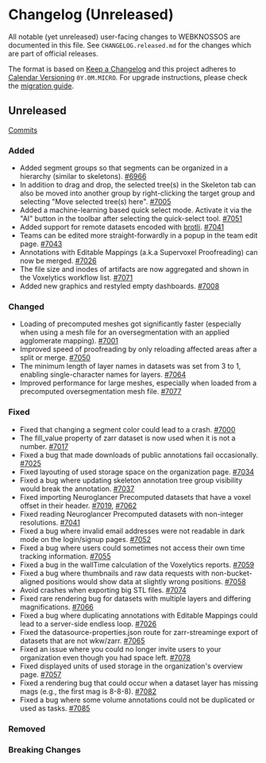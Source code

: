 # Changelog (Unreleased)

All notable (yet unreleased) user-facing changes to WEBKNOSSOS are documented in this file.
See `CHANGELOG.released.md` for the changes which are part of official releases.

The format is based on [Keep a Changelog](http://keepachangelog.com/en/1.0.0/)
and this project adheres to [Calendar Versioning](http://calver.org/) `0Y.0M.MICRO`.
For upgrade instructions, please check the [migration guide](MIGRATIONS.released.md).

## Unreleased
[Commits](https://github.com/scalableminds/webknossos/compare/23.05.2...HEAD)

### Added
- Added segment groups so that segments can be organized in a hierarchy (similar to skeletons). [#6966](https://github.com/scalableminds/webknossos/pull/6966)
- In addition to drag and drop, the selected tree(s) in the Skeleton tab can also be moved into another group by right-clicking the target group and selecting "Move selected tree(s) here". [#7005](https://github.com/scalableminds/webknossos/pull/7005)
- Added a machine-learning based quick select mode. Activate it via the "AI" button in the toolbar after selecting the quick-select tool. [#7051](https://github.com/scalableminds/webknossos/pull/7051)
- Added support for remote datasets encoded with [brotli](https://datatracker.ietf.org/doc/html/rfc7932). [#7041](https://github.com/scalableminds/webknossos/pull/7041)
- Teams can be edited more straight-forwardly in a popup in the team edit page. [#7043](https://github.com/scalableminds/webknossos/pull/7043)
- Annotations with Editable Mappings (a.k.a Supervoxel Proofreading) can now be merged. [#7026](https://github.com/scalableminds/webknossos/pull/7026)
- The file size and inodes of artifacts are now aggregated and shown in the Voxelytics workflow list. [#7071](https://github.com/scalableminds/webknossos/pull/7071)
- Added new graphics and restyled empty dashboards. [#7008](https://github.com/scalableminds/webknossos/pull/7008)

### Changed
- Loading of precomputed meshes got significantly faster (especially when using a mesh file for an oversegmentation with an applied agglomerate mapping). [#7001](https://github.com/scalableminds/webknossos/pull/7001)
- Improved speed of proofreading by only reloading affected areas after a split or merge. [#7050](https://github.com/scalableminds/webknossos/pull/7050)
- The minimum length of layer names in datasets was set from 3 to 1, enabling single-character names for layers. [#7064](https://github.com/scalableminds/webknossos/pull/7064)
- Improved performance for large meshes, especially when loaded from a precomputed oversegmentation mesh file. [#7077](https://github.com/scalableminds/webknossos/pull/7077)

### Fixed
- Fixed that changing a segment color could lead to a crash. [#7000](https://github.com/scalableminds/webknossos/pull/7000)
- The fill_value property of zarr dataset is now used when it is not a number. [#7017](https://github.com/scalableminds/webknossos/pull/7017)
- Fixed a bug that made downloads of public annotations fail occasionally. [#7025](https://github.com/scalableminds/webknossos/pull/7025)
- Fixed layouting of used storage space on the organization page. [#7034](https://github.com/scalableminds/webknossos/pull/7034)
- Fixed a bug where updating skeleton annotation tree group visibility would break the annotation. [#7037](https://github.com/scalableminds/webknossos/pull/7037)
- Fixed importing Neuroglancer Precomputed datasets that have a voxel offset in their header. [#7019](https://github.com/scalableminds/webknossos/pull/7019), [#7062](https://github.com/scalableminds/webknossos/pull/7062)
- Fixed reading Neuroglancer Precomputed datasets with non-integer resolutions. [#7041](https://github.com/scalableminds/webknossos/pull/7041)
- Fixed a bug where invalid email addresses were not readable in dark mode on the login/signup pages. [#7052](https://github.com/scalableminds/webknossos/pull/7052)
- Fixed a bug where users could sometimes not access their own time tracking information. [#7055](https://github.com/scalableminds/webknossos/pull/7055)
- Fixed a bug in the wallTime calculation of the Voxelytics reports. [#7059](https://github.com/scalableminds/webknossos/pull/7059) 
- Fixed a bug where thumbnails and raw data requests with non-bucket-aligned positions would show data at slightly wrong positions. [#7058](https://github.com/scalableminds/webknossos/pull/7058)
- Avoid crashes when exporting big STL files. [#7074](https://github.com/scalableminds/webknossos/pull/7074)
- Fixed rare rendering bug for datasets with multiple layers and differing magnifications. [#7066](https://github.com/scalableminds/webknossos/pull/7066)
- Fixed a bug where duplicating annotations with Editable Mappings could lead to a server-side endless loop. [#7026](https://github.com/scalableminds/webknossos/pull/7026)
- Fixed the datasource-properties.json route for zarr-streaminge export of datasets that are not wkw/zarr.  [#7065](https://github.com/scalableminds/webknossos/pull/7065)
- Fixed an issue where you could no longer invite users to your organization even though you had space left. [#7078](https://github.com/scalableminds/webknossos/pull/7078)
- Fixed displayed units of used storage in the organization's overview page. [#7057](https://github.com/scalableminds/webknossos/pull/7057)
- Fixed a rendering bug that could occur when a dataset layer has missing mags (e.g., the first mag is 8-8-8). [#7082](https://github.com/scalableminds/webknossos/pull/7082)
- Fixed a bug where some volume annotations could not be duplicated or used as tasks. [#7085](https://github.com/scalableminds/webknossos/pull/7085)

### Removed

### Breaking Changes
